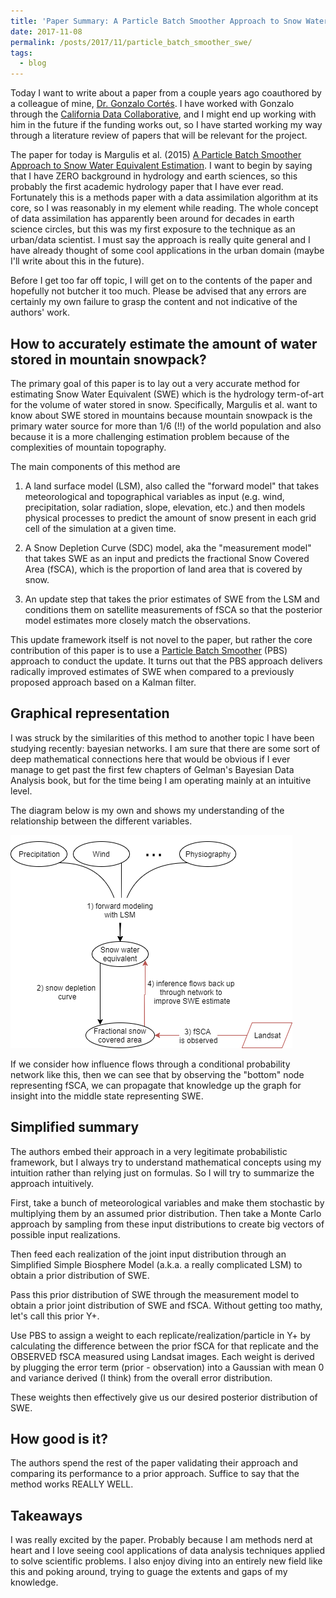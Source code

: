 ```yaml
---
title: 'Paper Summary: A Particle Batch Smoother Approach to Snow Water Equivalent Estimation'
date: 2017-11-08
permalink: /posts/2017/11/particle_batch_smoother_swe/
tags:
  - blog
---
```


Today I want to write about a paper from a couple years ago coauthored by a colleague of mine, [Dr. Gonzalo Cortés](http://www.cee.ucla.edu/profile-cortes/). I have worked with Gonzalo through the [California Data Collaborative](http://californiadatacollaborative.org/), and I might end up working with him in the future if the funding works out, so I have started working my way through a literature review of papers that will be relevant for the project.

The paper for today is Margulis et al. (2015) [A Particle Batch Smoother Approach to Snow Water Equivalent Estimation](http://journals.ametsoc.org/doi/abs/10.1175/JHM-D-14-0177.1). I want to begin by saying that I have ZERO background in hydrology and earth sciences, so this probably the first academic hydrology paper that I have ever read. Fortunately this is a methods paper with a data assimilation algorithm at its core, so I was reasonably in my element while reading. The whole concept of data assimilation has apparently been around for decades in earth science circles, but this was my first exposure to the technique as an urban/data scientist. I must say the approach is really quite general and I have already thought of some cool applications in the urban domain (maybe I'll write about this in the future).

Before I get too far off topic, I will get on to the contents of the paper and hopefully not butcher it too much. Please be advised that any errors are certainly my own failure to grasp the content and not indicative of the authors' work.

## How to accurately estimate the amount of water stored in mountain snowpack?

The primary goal of this paper is to lay out a very accurate method for estimating Snow Water Equivalent (SWE) which is the hydrology term-of-art for the volume of water stored in snow. Specifically, Margulis et al. want to know about SWE stored in mountains because mountain snowpack is the primary water source for more than 1/6 (!!) of the world population and also because it is a more challenging estimation problem because of the complexities of mountain topography.

The main components of this method are

1. A land surface model (LSM), also called the "forward model" that takes meteorological and topographical variables as input (e.g. wind, precipitation, solar radiation, slope, elevation, etc.) and then models physical processes to predict the amount of snow present in each grid cell of the simulation at a given time.

2. A Snow Depletion Curve (SDC) model, aka the "measurement model" that takes SWE as an input and predicts the fractional Snow Covered Area (fSCA), which is the proportion of land area that is covered by snow.

3. An update step that takes the prior estimates of SWE from the LSM and conditions them on satellite measurements of fSCA so that the posterior model estimates more closely match the observations.

This update framework itself is not novel to the paper, but rather the core contribution of this paper is to use a [Particle Batch Smoother](https://en.wikipedia.org/wiki/Particle_filter) (PBS) approach to conduct the update. It turns out that the PBS approach delivers radically improved estimates of SWE when compared to a previously proposed approach based on a Kalman filter.

## Graphical representation 

I was struck by the similarities of this method to another topic I have been studying recently: bayesian networks. I am sure that there are some sort of deep mathematical connections here that would be obvious if I ever manage to get past the first few chapters of Gelman's Bayesian Data Analysis book, but for the time being I am operating mainly at an intuitive level.

The diagram below is my own and shows my understanding of the relationship between the different variables.

![inference diagram](/images/blog_images/2017-11-08_blog_bayesian_network.png)

If we consider how influence flows through a conditional probability network like this, then we can see that by observing the "bottom" node representing fSCA, we can propagate that knowledge up the graph for insight into the middle state representing SWE.

## Simplified summary

The authors embed their approach in a very legitimate probabilistic framework, but I always try to understand mathematical concepts using my intuition rather than relying just on formulas. So I will try to summarize the approach intuitively.

First, take a bunch of meteorological variables and make them stochastic by multiplying them by an assumed prior distribution. Then take a Monte Carlo approach by sampling from these input distributions to create big vectors of possible input realizations.

Then feed each realization of the joint input distribution through an Simplified Simple Biosphere Model (a.k.a. a really complicated LSM) to obtain a prior distribution of SWE.

Pass this prior distribution of SWE through the measurement model to obtain a prior joint distribution of SWE and fSCA. Without getting too mathy, let's call this prior Y+.

Use PBS to assign a weight to each replicate/realization/particle in Y+ by calculating the difference between the prior fSCA for that replicate and the OBSERVED fSCA measured using Landsat images. Each weight is derived by plugging the error term (prior - observation) into a Gaussian with mean 0 and variance derived (I think) from the overall error distribution. 

These weights then effectively give us our desired posterior distribution of SWE.

## How good is it?

The authors spend the rest of the paper validating their approach and comparing its performance to a prior approach. Suffice to say that the method works REALLY WELL.

## Takeaways

I was really excited by the paper. Probably because I am methods nerd at heart and I love seeing cool applications of data analysis techniques applied to solve scientific problems. I also enjoy diving into an entirely new field like this and poking around, trying to guage the extents and gaps of my knowledge. 





 
